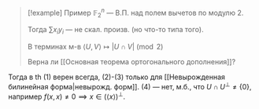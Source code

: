 >[!example] Пример
>$\mathbb{F}_{2}^{n}$ — В.П. над полем вычетов по модулю $2$.
>
> Тогда $\sum\limits x_{i} y_{i}$ — не скал. произв. (но что-то типа того).
> 
> В терминах м-в $\langle U,V \rangle\mapsto \lvert U\cap V \rvert\pmod{2}$
> 
> Верна ли [[Основная теорема ортогонального дополнения]]?

Тогда в th (1) верен всегда, (2)-(3) только для [[Невырожденная билинейная форма|невырожд. форм]]. (4) — нет, м.б., что $U\cap U^{\perp} \neq \{ 0 \}$, например $f(x,x)\neq 0\implies x \in(\langle x \rangle)^{\perp}$.